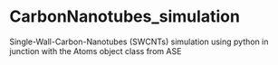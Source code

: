 # CarbonNanotubes_simulation
Single-Wall-Carbon-Nanotubes (SWCNTs) simulation using python in junction with the Atoms object class from ASE
